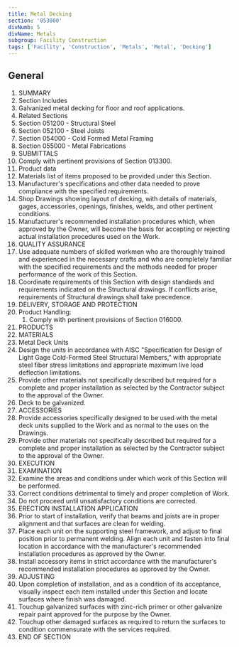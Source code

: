```yaml
---
title: Metal Decking
section: '053000'
divNumb: 5
divName: Metals
subgroup: Facility Construction
tags: ['Facility', 'Construction', 'Metals', 'Metal', 'Decking']
---
```



## General

   1. SUMMARY
   1. Section Includes
   1. Galvanized metal decking for floor and roof applications.
   1. Related Sections
   1. Section 051200 - Structural Steel
   1. Section 052100 - Steel Joists
   1. Section 054000 - Cold Formed Metal Framing
   1. Section 055000 - Metal Fabrications
   1. SUBMITTALS
   1. Comply with pertinent provisions of Section 013300.
   1. Product data
   1. Materials list of items proposed to be provided under this Section.
   1. Manufacturer's specifications and other data needed to prove compliance with the specified requirements.
   1. Shop Drawings showing layout of decking, with details of materials, gages, accessories, openings, finishes, welds, and other pertinent conditions.
   1. Manufacturer's recommended installation procedures which, when approved by the Owner, will become the basis for accepting or rejecting actual installation procedures used on the Work.
   1. QUALITY ASSURANCE
   1. Use adequate numbers of skilled workmen who are thoroughly trained and experienced in the necessary crafts and who are completely familiar with the specified requirements and the methods needed for proper performance of the work of this Section.
   1. Coordinate requirements of this Section with design standards and requirements indicated on the Structural drawings. If conflicts arise, requirements of Structural drawings shall take precedence.
   1. DELIVERY, STORAGE AND PROTECTION
   1. Product Handling:
      1. Comply with pertinent provisions of Section 016000.
   1. PRODUCTS
   1. MATERIALS
   1. Metal Deck Units
   1. Design the units in accordance with AISC "Specification for Design of Light Gage Cold-Formed Steel Structural Members," with appropriate steel fiber stress limitations and appropriate maximum live load deflection limitations.
   1. Provide other materials not specifically described but required for a complete and proper installation as selected by the Contractor subject to the approval of the Owner.
   1. Deck to be galvanized.
   1. ACCESSORIES
   1. Provide accessories specifically designed to be used with the metal deck units supplied to the Work and as normal to the uses on the Drawings.
   1. Provide other materials not specifically described but required for a complete and proper installation as selected by the Contractor subject to the approval of the Owner.
   1. EXECUTION
   1. EXAMINATION
   1. Examine the areas and conditions under which work of this Section will be performed.
   1. Correct conditions detrimental to timely and proper completion of Work.
   1. Do not proceed until unsatisfactory conditions are corrected.
   1. ERECTION INSTALLATION APPLICATION
   1. Prior to start of installation, verify that beams and joists are in proper alignment and that surfaces are clean for welding.
   1. Place each unit on the supporting steel framework, and adjust to final position prior to permanent welding. Align each unit and fasten into final location in accordance with the manufacturer's recommended installation procedures as approved by the Owner.
   1. Install accessory items in strict accordance with the manufacturer's recommended installation procedures as approved by the Owner.
   1. ADJUSTING
   1. Upon completion of installation, and as a condition of its acceptance, visually inspect each item installed under this Section and locate surfaces where finish was damaged.
   1. Touchup galvanized surfaces with zinc-rich primer or other galvanize repair paint approved for the purpose by the Owner.
   1. Touchup other damaged surfaces as required to return the surfaces to condition commensurate with the services required.
1. END OF SECTION

